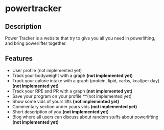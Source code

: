 # powertracker

## Description
Power Tracker is a website that try to give you all you need in powerlifting, and bring powerlifter together.

## Features
- User profile (not implemented yet)
- Track your bodyweight with a graph **(not implemented yet)**
- Track your calorie intake with a graph (protein, lipid, carbs, kcal/per day) **(not implemented yet)**
- Track your RPE and PR with a graph **(not implemented yet)**
- Save your program on your profile **(not implemented yet)
- Show some vids of yours lifts **(not implemented yet)**
- Commentary section under yours vids **(not implemented yet)**
- Short description of you **(not implemented yet)**
- Blog where all users can discuss about random stuffs about powerlifting **(not implemented yet)**
